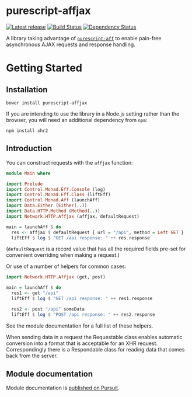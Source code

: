 # purescript-affjax

[![Latest release](http://img.shields.io/bower/v/purescript-affjax.svg)](https://github.com/slamdata/purescript-affjax/releases)
[![Build Status](https://travis-ci.org/slamdata/purescript-affjax.svg?branch=master)](https://travis-ci.org/slamdata/purescript-affjax)
[![Dependency Status](https://www.versioneye.com/user/projects/56e38257df573d00495abbe2/badge.svg?style=flat)](https://www.versioneye.com/user/projects/56e38257df573d00495abbe2)

A library taking advantage of [`purescript-aff`](https://github.com/slamdata/purescript-aff) to enable pain-free asynchronous AJAX requests and response handling.

# Getting Started

## Installation

```
bower install purescript-affjax
```

If you are intending to use the library in a Node.js setting rather than the browser, you will need an additional dependency from `npm`:

```
npm install xhr2
```

## Introduction

You can construct requests with the `affjax` function:

```purescript
module Main where

import Prelude
import Control.Monad.Eff.Console (log)
import Control.Monad.Eff.Class (liftEff)
import Control.Monad.Aff (launchAff)
import Data.Either (Either(..))
import Data.HTTP.Method (Method(..))
import Network.HTTP.Affjax (affjax, defaultRequest)

main = launchAff $ do
  res <- affjax $ defaultRequest { url = "/api", method = Left GET }
  liftEff $ log $ "GET /api response: " ++ res.response
```

(`defaultRequest` is a record value that has all the required fields pre-set for convenient overriding when making a request.)

Or use of a number of helpers for common cases:

```purescript
import Network.HTTP.Affjax (get, post)

main = launchAff $ do
  res1 <- get "/api"
  liftEff $ log $ "GET /api response: " ++ res1.response

  res2 <- post "/api" someData
  liftEff $ log $ "POST /api response: " ++ res2.response
```

See the module documentation for a full list of these helpers.

When sending data in a request the Requestable class enables automatic conversion into a format that is acceptable for an XHR request. Correspondingly there is a Respondable class for reading data that comes back from the server.

## Module documentation

Module documentation is [published on Pursuit](http://pursuit.purescript.org/packages/purescript-affjax).
